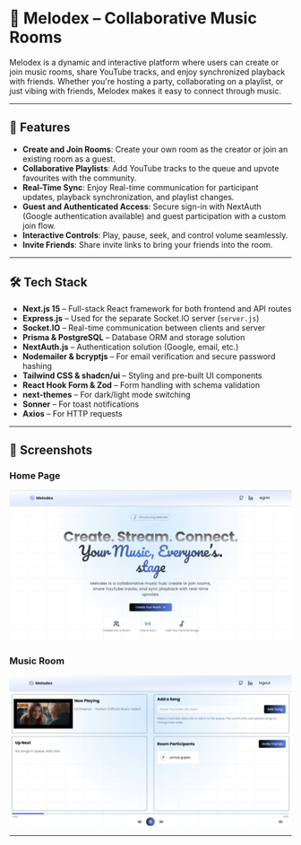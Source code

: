 # 🎵 Melodex – Collaborative Music Rooms

Melodex is a dynamic and interactive platform where users can create or join music rooms, share YouTube tracks, and enjoy synchronized playback with friends. Whether you're hosting a party, collaborating on a playlist, or just vibing with friends, Melodex makes it easy to connect through music.

---

## 🚀 Features

- **Create and Join Rooms**: Create your own room as the creator or join an existing room as a guest.
- **Collaborative Playlists**: Add YouTube tracks to the queue and upvote favourites with the community.
- **Real-Time Sync**: Enjoy Real-time communication for participant updates, playback synchronization, and playlist changes.
- **Guest and Authenticated Access**: Secure sign-in with NextAuth (Google authentication available) and guest participation with a custom join flow.
- **Interactive Controls**: Play, pause, seek, and control volume seamlessly.
- **Invite Friends**: Share invite links to bring your friends into the room.

---

## 🛠️ Tech Stack

- **Next.js 15** – Full-stack React framework for both frontend and API routes  
- **Express.js** – Used for the separate Socket.IO server (`server.js`)  
- **Socket.IO** – Real-time communication between clients and server  
- **Prisma & PostgreSQL** – Database ORM and storage solution  
- **NextAuth.js** – Authentication solution (Google, email, etc.)  
- **Nodemailer & bcryptjs** – For email verification and secure password hashing  
- **Tailwind CSS & shadcn/ui** – Styling and pre-built UI components  
- **React Hook Form & Zod** – Form handling with schema validation  
- **next-themes** – For dark/light mode switching  
- **Sonner** – For toast notifications  
- **Axios** – For HTTP requests

---

## 📸 Screenshots

### Home Page
![Home Page](public/images/main.png)

### Music Room
![Music Room](public/images/room.png)

---